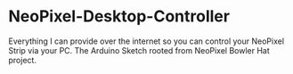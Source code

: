 # NeoPixel-Desktop-Controller
Everything I can provide over the internet so you can control your NeoPixel Strip via your PC. The Arduino Sketch rooted from NeoPixel Bowler Hat project.
